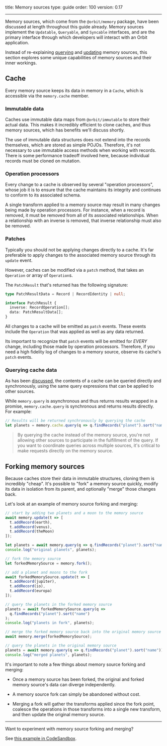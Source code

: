 title: Memory sources
type: guide
order: 100
version: 0.17

---

Memory sources, which come from the `@orbit/memory` package, have been discussed at
length throughout this guide already. Memory sources implement the `Updatable`,
`Queryable`, and `Syncable` interfaces, and are the primary interface through
which developers will interact with an Orbit application.

Instead of re-explaining [querying](./querying-data.html) and
[updating](./updating-data.html) memory sources, this section explores some unique
capabilities of memory sources and their inner workings.

## Cache

Every memory source keeps its data in memory in a `Cache`, which is accessible via the
`memory.cache` member.

### Immutable data

Caches use immutable data maps from `@orbit/immutable` to store their actual
data. This makes it incredibly efficient to clone caches, and thus memory sources,
which has benefits we'll discuss shortly.

The use of immutable data structures does not extend into the records
themselves, which are stored as simple POJOs. Therefore, it's not necessary to
use immutable access methods when working with records. There is some
performance tradeoff involved here, because individual records must be cloned
on mutation.

### Operation processors

Every change to a cache is observed by several "operation processors", whose job
it is to ensure that the cache maintains its integrity and continues to conform
to its associated schema.

A single transform applied to a memory source may result in many changes being made by
operation processors. For instance, when a record is removed, it must be
removed from all of its associated relationships. When a relationship with an
inverse is removed, that inverse relationship must also be removed.

### Patches

Typically you should not be applying changes directly to a cache. It's far
preferable to apply changes to the associated memory source through its `update` event.

However, caches can be modified via a `patch` method, that takes an `Operation`
or array of `Operation`s.

The `PatchResult` that's returned has the following signature:

```typescript
type PatchResultData = Record | RecordIdentity | null;

interface PatchResult {
  inverse: RecordOperation[];
  data: PatchResultData[];
}
```

All changes to a cache will be emitted as `patch` events. These events include
the `Operation` that was applied as well as any data returned.

Its important to recognize that `patch` events will be emitted for _EVERY_
change, including those made by operation processors. Therefore, if you need
a high fidelity log of changes to a memory source, observe its cache's `patch` events.

### Querying cache data

As has been [discussed](./querying-data.html), the contents of a cache can be
queried directly and synchronously, using the same query expressions that can be
applied to other sources.

While `memory.query` is asynchronous and thus returns results wrapped in a
promise, `memory.cache.query` is synchronous and returns results directly. For
example:

```javascript
// Results will be returned synchronously by querying the cache
let planets = memory.cache.query(q => q.findRecords("planet").sort("name"));
```

> By querying the cache instead of the memory source, you're not allowing other
> sources to participate in the fulfillment of the query. If you want to
> coordinate queries across multiple sources, it's critical to make requests
> directly on the memory source.

## Forking memory sources

Because caches store their data in immutable structures, cloning them is
incredibly "cheap". It's possible to "fork" a memory source quickly, modify its data in
isolation from its parent, and optionally "merge" those changes back.

Let's look at an example of memory source forking and merging:

```typescript
// start by adding two planets and a moon to the memory source
await memory.update(t => [
  t.addRecord(earth),
  t.addRecord(venus),
  t.addRecord(theMoon)
]);

let planets = await memory.query(q => q.findRecords("planet").sort("name"));
console.log("original planets", planets);

// fork the memory source
let forkedMemorySource = memory.fork();

// add a planet and moons to the fork
await forkedMemorySource.update(t => [
  t.addRecord(jupiter),
  t.addRecord(io),
  t.addRecord(europa)
]);

// query the planets in the forked memory source
planets = await forkedMemorySource.query(q =>
  q.findRecords("planet").sort("name")
);
console.log("planets in fork", planets);

// merge the forked memory source back into the original memory source
await memory.merge(forkedMemorySource);

// query the planets in the original memory source
planets = await memory.query(q => q.findRecords("planet").sort("name"));
console.log("merged planets", planets);
```

It's important to note a few things about memory source forking and merging:

- Once a memory source has been forked, the original and forked memory source's data can
  diverge independently.

- A memory source fork can simply be abandoned without cost.

- Merging a fork will gather the transforms applied since the fork point,
  coalesce the operations in those transforms into a single new transform,
  and then update the original memory source.

<hr />

Want to experiment with memory source forking and merging?

See [this example in CodeSandbox](https://codesandbox.io/s/40lo886nn7?previewwindow=console).
